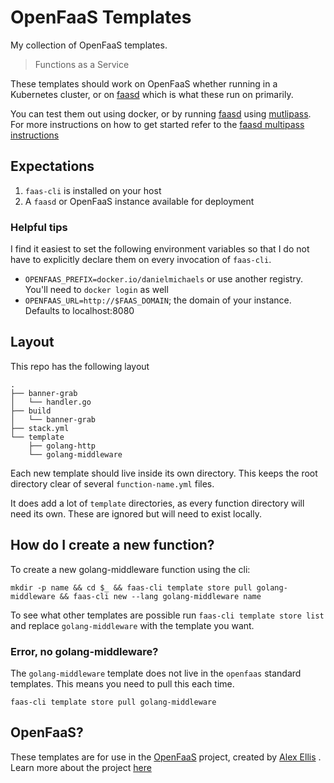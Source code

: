 # OpenFaaS Templates

My collection of OpenFaaS templates.

> Functions as a Service

These templates should work on OpenFaaS whether running in a Kubernetes cluster, or on [faasd] which
is what these run on primarily.

You can test them out using docker, or by running [faasd] using [mutlipass](https://multipass.run).
For more instructions on how to get started refer to
the [faasd multipass instructions](https://github.com/openfaas/faasd/blob/master/docs/MULTIPASS.md)

[faasd]: https://github.com/openfaas/faasd

## Expectations

1. `faas-cli` is installed on your host
2. A `faasd` or OpenFaaS instance available for deployment

### Helpful tips

I find it easiest to set the following environment variables so that I do not have to explicitly 
declare them on every invocation of `faas-cli`. 

- `OPENFAAS_PREFIX=docker.io/danielmichaels` or use another registry. You'll need to `docker login` as well
- `OPENFAAS_URL=http://$FAAS_DOMAIN`; the domain of your instance. Defaults to localhost:8080

## Layout

This repo has the following layout

```shell
.
├── banner-grab
│   └── handler.go
├── build
│   └── banner-grab
├── stack.yml
└── template
    ├── golang-http
    └── golang-middleware
```

Each new template should live inside its own directory. This keeps the root directory clear of 
several `function-name.yml` files. 

It does add a lot of `template` directories, as every function directory will need its own. 
These are ignored but will need to exist locally.

## How do I create a new function?

To create a new golang-middleware function using the cli:

`mkdir -p name && cd $_ && faas-cli template store pull golang-middleware && faas-cli new --lang golang-middleware name`

To see what other templates are possible run `faas-cli template store list` and replace 
`golang-middleware` with the template you want.


### Error, no golang-middleware?

The `golang-middleware` template does not live in the `openfaas` standard templates. This means 
you need to pull this each time.

`faas-cli template store pull golang-middleware`
## OpenFaaS?

These templates are for use in the [OpenFaaS] project, created by [Alex Ellis](https://alexellis.io)
. Learn more about the project [here][openfaas]

[openfaas]: https://openfaas.com
